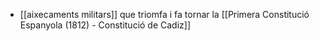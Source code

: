 - [[aixecaments militars]] que triomfa i fa tornar la [[Primera Constitució Espanyola (1812) - Constitució de Cadiz]]